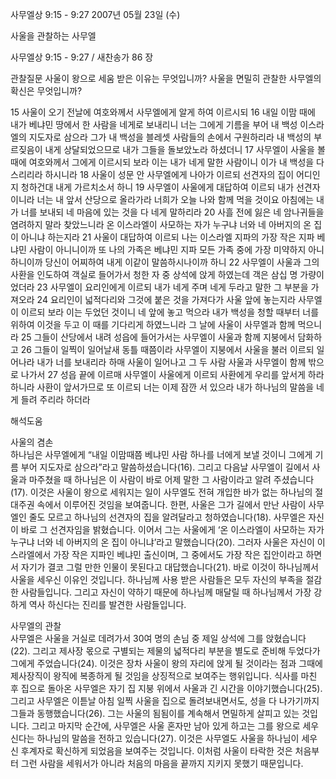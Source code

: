 사무엘상 9:15 - 9:27 
2007년 05월 23일 (수)

사울을 관찰하는 사무엘



사무엘상 9:15 - 9:27 / 새찬송가 86 장


관찰질문
사울이 왕으로 세움 받은 이유는 무엇입니까?
사울을 면밀히 관찰한 사무엘의 확신은 무엇입니까?

15 사울이 오기 전날에 여호와께서 사무엘에게 알게 하여 이르시되 16 내일 이맘 때에 내가 베냐민 땅에서 한 사람을 네게로 보내리니 너는 그에게 기름을 부어 내 백성 이스라엘의 지도자로 삼으라 그가 내 백성을 블레셋 사람들의 손에서 구원하리라 내 백성의 부르짖음이 내게 상달되었으므로 내가 그들을 돌보았노라 하셨더니 17 사무엘이 사울을 볼 때에 여호와께서 그에게 이르시되 보라 이는 내가 네게 말한 사람이니 이가 내 백성을 다스리리라 하시니라 18 사울이 성문 안 사무엘에게 나아가 이르되 선견자의 집이 어디인지 청하건대 내게 가르치소서 하니 19 사무엘이 사울에게 대답하여 이르되 내가 선견자이니라 너는 내 앞서 산당으로 올라가라 너희가 오늘 나와 함께 먹을 것이요 아침에는 내가 너를 보내되 네 마음에 있는 것을 다 네게 말하리라 20 사흘 전에 잃은 네 암나귀들을 염려하지 말라 찾았느니라 온 이스라엘이 사모하는 자가 누구냐 너와 네 아버지의 온 집이 아니냐 하는지라 
21 사울이 대답하여 이르되 나는 이스라엘 지파의 가장 작은 지파 베냐민 사람이 아니니이까 또 나의 가족은 베냐민 지파 모든 가족 중에 가장 미약하지 아니하니이까 당신이 어찌하여 내게 이같이 말씀하시나이까 하니 22 사무엘이 사울과 그의 사환을 인도하여 객실로 들어가서 청한 자 중 상석에 앉게 하였는데 객은 삼십 명 가량이었더라 23 사무엘이 요리인에게 이르되 내가 네게 주며 네게 두라고 말한 그 부분을 가져오라 24 요리인이 넓적다리와 그것에 붙은 것을 가져다가 사울 앞에 놓는지라 사무엘이 이르되 보라 이는 두었던 것이니 네 앞에 놓고 먹으라 내가 백성을 청할 때부터 너를 위하여 이것을 두고 이 때를 기다리게 하였느니라 그 날에 사울이 사무엘과 함께 먹으니라 25 그들이 산당에서 내려 성읍에 들어가서는 사무엘이 사울과 함께 지붕에서 담화하고 26 그들이 일찍이 일어날새 동틀 때쯤이라 사무엘이 지붕에서 사울을 불러 이르되 일어나라 내가 너를 보내리라 하매 사울이 일어나고 그 두 사람 사울과 사무엘이 함께 밖으로 나가서 27 성읍 끝에 이르매 사무엘이 사울에게 이르되 사환에게 우리를 앞서게 하라 하니라 사환이 앞서가므로 또 이르되 너는 이제 잠깐 서 있으라 내가 하나님의 말씀을 네게 들려 주리라 하더라

해석도움





사울의 겸손  
하나님은 사무엘에게 “내일 이맘때쯤 베냐민 사람 하나를 너에게 보낼 것이니 그에게 기름 부어 지도자로 삼으라”라고 말씀하셨습니다(16). 그리고 다음날 사무엘이 길에서 사울과 마주쳤을 때 하나님은 이 사람이 바로 어제 말한 그 사람이라고 알려 주셨습니다(17). 이것은 사울이 왕으로 세워지는 일이 사무엘도 전혀 개입한 바가 없는 하나님의 절대주권 속에서 이루어진 것임을 보여줍니다. 한편, 사울은 그가 길에서 만난 사람이 사무엘인 줄도 모르고 하나님의 선견자의 집을 알려달라고 청하였습니다(18). 사무엘은 자신이 바로 그 선견자임을 밝혔습니다. 이어서 그는 사울에게 ‘온 이스라엘이 사모하는 자가 누구냐 너와 네 아버지의 온 집이 아니냐’라고 말했습니다(20). 그러자 사울은 자신이 이스라엘에서 가장 작은 지파인 베냐민 출신이며, 그 중에서도 가장 작은 집안이라고 하면서 자기가 결코 그럴 만한 인물이 못된다고 대답했습니다(21). 바로 이것이 하나님께서 사울을 세우신 이유인 것입니다. 하나님께 사용 받은 사람들은 모두 자신의 부족을 절감한 사람들입니다. 그리고 자신이 약하기 때문에 하나님께 매달릴 때 하나님께서 가장 강하게 역사 하신다는 진리를 발견한 사람들입니다.  

사무엘의 관찰  
사무엘은 사울을 거실로 데려가서 30여 명의 손님 중 제일 상석에 그를 앉혔습니다(22). 그리고 제사장 몫으로 구별되는 제물의 넓적다리 부분을 별도로 준비해 두었다가 그에게 주었습니다(24). 이것은 장차 사울이 왕의 자리에 앉게 될 것이라는 점과 그때에 제사장직이 왕직에 복종하게 될 것임을 상징적으로 보여주는 행위입니다. 식사를 마친 후 집으로 돌아온 사무엘은 자기 집 지붕 위에서 사울과 긴 시간을 이야기했습니다(25). 그리고 사무엘은 이튿날 아침 일찍 사울을 집으로 돌려보내면서도, 성을 다 나가기까지 그들과 동행했습니다(26). 그는 사울의 됨됨이를 계속해서 면밀하게 살피고 있는 것입니다. 그리고 마지막 순간에, 사무엘은 사울 혼자만 남아 있게 하고는 그를 왕으로 세우신다는 하나님의 말씀을 전하고 있습니다(27). 이것은 사무엘도 사울을 하나님이 세우신 후계자로 확신하게 되었음을 보여주는 것입니다. 이처럼 사울이 타락한 것은 처음부터 그런 사람을 세워서가 아니라 처음의 마음을 끝까지 지키지 못했기 때문입니다.